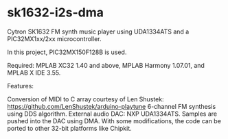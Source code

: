 # sk1632-i2s-dma
Cytron SK1632 FM synth music player using UDA1334ATS and a PIC32MX1xx/2xx microcontroller.

In this project, PIC32MX150F128B is used.

Required: MPLAB XC32 1.40 and above, MPLAB Harmony 1.07.01, and MPLAB X IDE 3.55.

Features:

Conversion of MIDI to C array courtesy of Len Shustek: https://github.com/LenShustek/arduino-playtune
6-channel FM synthesis using DDS algorithm.
External audio DAC: NXP UDA1334ATS.
Samples are pushed into the DAC using DMA.
With some modifications, the code can be ported to other 32-bit platforms like Chipkit.
